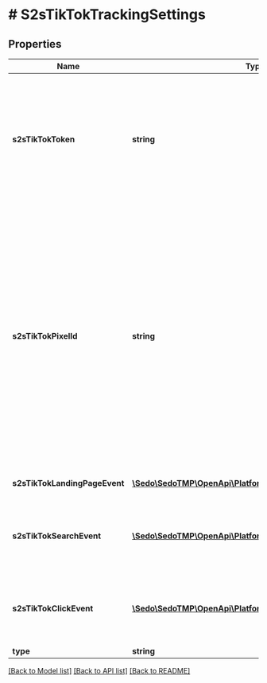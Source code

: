 # # S2sTikTokTrackingSettings

## Properties

Name | Type | Description | Notes
------------ | ------------- | ------------- | -------------
**s2sTikTokToken** | **string** | This is the API token required for authentication with the TikTok API. Ensure that you generate and securely store this token to facilitate server-to-server interactions. |
**s2sTikTokPixelId** | **string** | This is the Event Pixel ID obtained from the TikTok Tracking section. It is essential for tracking user interactions on your landing pages.  For generating your Pixel ID, refer to the following resources:   [Get Started with Pixel](https://ads.tiktok.com/help/article/get-started-pixel)   [Pixel Sharing in Business Center](https://ads.tiktok.com/help/article/pixel-sharing-business-center)  Note: Make sure to configure the appropriate permissions in your TikTok account for the pixel to function correctly. |
**s2sTikTokLandingPageEvent** | [**\Sedo\SedoTMP\OpenApi\Platform\Model\S2sTikTokEventType**](S2sTikTokEventType.md) | Event name for the Landing Visit event. | [optional]
**s2sTikTokSearchEvent** | [**\Sedo\SedoTMP\OpenApi\Platform\Model\S2sTikTokEventType**](S2sTikTokEventType.md) | Event name for the Search event. Can be used for tracking \&quot;1st\&quot; click | [optional]
**s2sTikTokClickEvent** | [**\Sedo\SedoTMP\OpenApi\Platform\Model\S2sTikTokEventType**](S2sTikTokEventType.md) | Event name for the Ad Click or \&quot;2nd\&quot; click event. Commonly used for conversion tracking | [optional]
**type** | **string** |  |

[[Back to Model list]](../../README.md#models) [[Back to API list]](../../README.md#endpoints) [[Back to README]](../../README.md)
